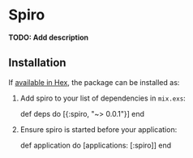 # Spiro

**TODO: Add description**

## Installation

If [available in Hex](https://hex.pm/docs/publish), the package can be installed as:

  1. Add spiro to your list of dependencies in `mix.exs`:

        def deps do
          [{:spiro, "~> 0.0.1"}]
        end

  2. Ensure spiro is started before your application:

        def application do
          [applications: [:spiro]]
        end

